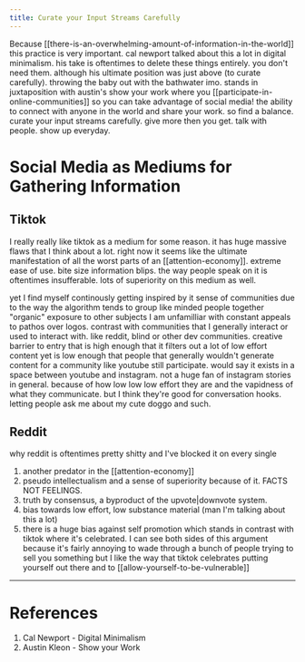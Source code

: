 ```yaml
---
title: Curate your Input Streams Carefully
---
```

Because [[there-is-an-overwhelming-amount-of-information-in-the-world]] this practice is very important.
cal newport talked about this a lot in digital minimalism. his take is oftentimes to delete these things entirely. you don't need them. although his ultimate position was just above (to curate carefully). throwing the baby out with the bathwater imo. stands in juxtaposition with austin's show your work where you [[participate-in-online-communities]] so you can take advantage of social media! the ability to connect with anyone in the world and share your work. so find a balance. curate your input streams carefully. give more then you get. talk with people. show up everyday. 


# Social Media as Mediums for Gathering Information
## Tiktok
I really really like tiktok as a medium for some reason. it has huge massive flaws that I think about a lot. right now it seems like the ultimate manifestation of all the worst parts of an [[attention-economy]]. extreme ease of use. bite size information blips. the way people speak on it is oftentimes insufferable. lots of superiority on this medium as well.

yet I find myself continously getting inspired by it
sense of communities due to the way the algorithm tends to group like minded people together
"organic" exposure to other subjects I am unfamilliar with 
constant appeals to pathos over logos. contrast with communities that I generally interact or used to interact with. like reddit, blind or other dev communities. 
creative barrier to entry that is high enough that it filters out a lot of low effort content yet is low enough that people that generally wouldn't generate content for a community like youtube still participate. would say it exists in a space between youtube and instagram.  not a huge fan of instagram stories in general. because of how low low low effort they are and the vapidness of what they communicate. but I think they're good for conversation hooks. letting people ask me about my cute doggo and such.

## Reddit
why reddit is oftentimes pretty shitty and I've blocked it on every single 
1. another predator in the [[attention-economy]]
2. pseudo intellectualism and a sense of superiority because of it. FACTS NOT FEELINGS. 
3. truth by consensus, a byproduct of the upvote|downvote system.  
4. bias towards low effort, low substance material (man I'm talking about this a lot)
5. there is a huge bias against self promotion which stands in contrast with tiktok where it's celebrated. I can see both sides of this argument because it's fairly annoying to wade through a bunch of people trying to sell you something but I like the way that tiktok celebrates putting yourself out there and to [[allow-yourself-to-be-vulnerable]]


---
# References
1. Cal Newport - Digital Minimalism
2. Austin Kleon - Show your Work